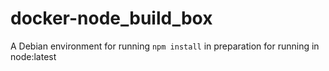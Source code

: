 # docker-node_build_box
A Debian environment for running `npm install` in preparation for running in node:latest
